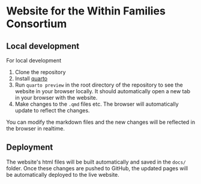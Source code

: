 # Website for the Within Families Consortium


## Local development

For local development

1. Clone the repository
2. Install [quarto](https://quarto.org/docs/getting-started/installation.html)
3. Run `quarto preview` in the root directory of the repository to see the website in your browser locally. It should automatically open a new tab in your browser with the website.
4. Make changes to the `.qmd` files etc. The browser will automatically update to reflect the changes.

You can modify the markdown files and the new changes will be reflected in the browser in realtime.

## Deployment

The website's html files will be built automatically and saved in the `docs/` folder. Once these changes are pushed to GitHub, the updated pages will be automatically deployed to the live website.


